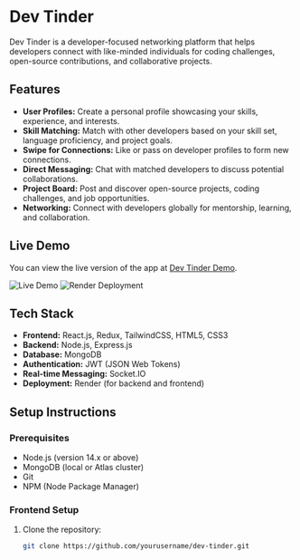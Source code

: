 # Dev Tinder

Dev Tinder is a developer-focused networking platform that helps developers connect with like-minded individuals for coding challenges, open-source contributions, and collaborative projects.

## Features

- **User Profiles:** Create a personal profile showcasing your skills, experience, and interests.
- **Skill Matching:** Match with other developers based on your skill set, language proficiency, and project goals.
- **Swipe for Connections:** Like or pass on developer profiles to form new connections.
- **Direct Messaging:** Chat with matched developers to discuss potential collaborations.
- **Project Board:** Post and discover open-source projects, coding challenges, and job opportunities.
- **Networking:** Connect with developers globally for mentorship, learning, and collaboration.

## Live Demo

You can view the live version of the app at [Dev Tinder Demo](https://devtinder-web-ncza.onrender.com).

![Live Demo](https://img.shields.io/badge/Live%20Demo-Render-brightgreen)
![Render Deployment](https://img.shields.io/badge/Deployed%20on-Render-blue)

## Tech Stack

- **Frontend:** React.js, Redux, TailwindCSS, HTML5, CSS3
- **Backend:** Node.js, Express.js
- **Database:** MongoDB
- **Authentication:** JWT (JSON Web Tokens)
- **Real-time Messaging:** Socket.IO
- **Deployment:** Render (for backend and frontend)

## Setup Instructions

### Prerequisites

- Node.js (version 14.x or above)
- MongoDB (local or Atlas cluster)
- Git
- NPM (Node Package Manager)

### Frontend Setup

1. Clone the repository:
   ```bash
   git clone https://github.com/yourusername/dev-tinder.git
